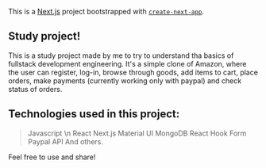 This is a [Next.js](https://nextjs.org/) project bootstrapped with [`create-next-app`](https://github.com/vercel/next.js/tree/canary/packages/create-next-app).

## Study project!

This is a study project made by me to try to understand tha basics of fullstack development engineering. It's a simple clone of Amazon, where the user can register, log-in, browse through goods, add items to cart, place orders, make payments (currently working only with paypal) and check status of orders. 

## Technologies used in this project:

> Javascript \n
> React
> Next.js
> Material UI
> MongoDB
> React Hook Form
> Paypal API
> And others.


Feel free to use and share!
